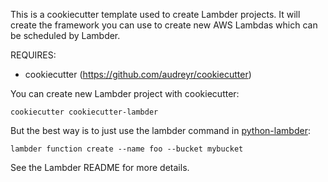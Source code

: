 This is a cookiecutter template used to create Lambder projects. It will
create the framework you can use to create new AWS Lambdas which can be
scheduled by Lambder.

REQUIRES:
* cookiecutter (https://github.com/audreyr/cookiecutter)

You can create new Lambder project with cookiecutter:

    cookiecutter cookiecutter-lambder

But the best way is to just use the lambder command in [python-lambder](https://github.com/LeafSoftware/python-lambder):

    lambder function create --name foo --bucket mybucket

See the Lambder README for more details.
